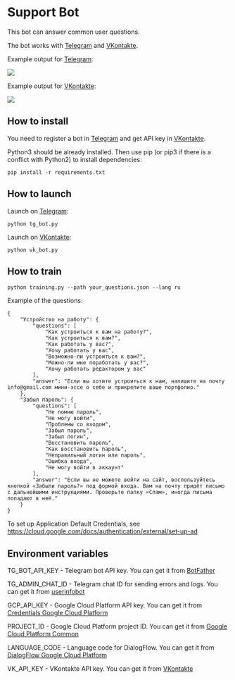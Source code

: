 # Support Bot

This bot can answer common user questions. 

The bot works with [Telegram](https://telegram.org/) and [VKontakte](https://vk.com/).

Example output for [Telegram](https://telegram.org/):

![](https://dvmn.org/filer/canonical/1569214094/323/)

Example output for [VKontakte](https://vk.com/):

![](https://dvmn.org/filer/canonical/1569214089/322/)


## How to install

You need to register a bot in [Telegram](https://telegram.org/) and get API key in [VKontakte](https://vk.com/).

Python3 should be already installed. Then use pip (or pip3 if there is a conflict with Python2) to install dependencies:

```
pip install -r requirements.txt
```

## How to launch

Launch on [Telegram](https://telegram.org/):

```
python tg_bot.py
```

Launch on [VKontakte](https://vk.com/):

```
python vk_bot.py
```

## How to train

```
python training.py --path your_questions.json --lang ru
``` 

Example of the questions:

```
{
    "Устройство на работу": {
        "questions": [
            "Как устроиться к вам на работу?",
            "Как устроиться к вам?",
            "Как работать у вас?",
            "Хочу работать у вас",
            "Возможно-ли устроиться к вам?",
            "Можно-ли мне поработать у вас?",
            "Хочу работать редактором у вас"
        ],
        "answer": "Если вы хотите устроиться к нам, напишите на почту info@gmail.com мини-эссе о себе и прикрепите ваше портфолио."
    },
    "Забыл пароль": {
        "questions": [
            "Не помню пароль",
            "Не могу войти",
            "Проблемы со входом",
            "Забыл пароль",
            "Забыл логин",
            "Восстановить пароль",
            "Как восстановить пароль",
            "Неправильный логин или пароль",
            "Ошибка входа",
            "Не могу войти в аккаунт"
        ],
        "answer": "Если вы не можете войти на сайт, воспользуйтесь кнопкой «Забыли пароль?» под формой входа. Вам на почту придёт письмо с дальнейшими инструкциями. Проверьте папку «Спам», иногда письма попадают в неё."
    }
}
```

 To set up Application Default Credentials, see https://cloud.google.com/docs/authentication/external/set-up-ad

## Environment variables

TG_BOT_API_KEY - Telegram bot API key. You can get it from [BotFather](https://telegram.me/BotFather)

TG_ADMIN_CHAT_ID - Telegram chat ID for sending errors and logs. You can get it from [userinfobot](https://telegram.me/userinfobot)

GCP_API_KEY - Google Cloud Platform API key. You can get it from [Credentials Google Cloud Platform](https://console.cloud.google.com/apis/credentials)

PROJECT_ID - Google Cloud Platform project ID. You can get it from [Google Cloud Platform Common](https://cloud.google.com/)

LANGUAGE_CODE - Language code for DialogFlow. You can get it from [DialogFlow Google Cloud Platform](https://dialogflow.cloud.google.com/#/editAgent/newagent-csrj/languages)

VK_API_KEY - VKontakte API key. You can get it from [VKontakte](https://vk.com/)
